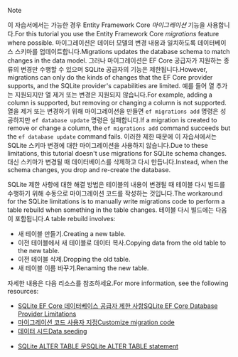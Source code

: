 
> [!NOTE]
> <span data-ttu-id="fd892-101">이 자습서에서는 가능한 경우 Entity Framework Core *마이그레이션* 기능을 사용합니다.</span><span class="sxs-lookup"><span data-stu-id="fd892-101">For this tutorial you use the Entity Framework Core *migrations* feature where possible.</span></span> <span data-ttu-id="fd892-102">마이그레이션은 데이터 모델의 변경 내용과 일치하도록 데이터베이스 스키마를 업데이트합니다.</span><span class="sxs-lookup"><span data-stu-id="fd892-102">Migrations updates the database schema to match changes in the data model.</span></span> <span data-ttu-id="fd892-103">그러나 마이그레이션은 EF Core 공급자가 지원하는 종류의 변경만 수행할 수 있으며 SQLite 공급자의 기능은 제한됩니다.</span><span class="sxs-lookup"><span data-stu-id="fd892-103">However, migrations can only do the kinds of changes that the EF Core provider supports, and the SQLite provider's capabilities are limited.</span></span> <span data-ttu-id="fd892-104">예를 들어 열 추가는 지원되지만 열 제거 또는 변경은 지원되지 않습니다.</span><span class="sxs-lookup"><span data-stu-id="fd892-104">For example, adding a column is supported, but removing or changing a column is not supported.</span></span> <span data-ttu-id="fd892-105">열을 제거 또는 변경하기 위해 마이그레이션을 만들면 `ef migrations add` 명령은 성공하지만 `ef database update` 명령은 실패합니다.</span><span class="sxs-lookup"><span data-stu-id="fd892-105">If a migration is created to remove or change a column, the `ef migrations add` command succeeds but the `ef database update` command fails.</span></span> <span data-ttu-id="fd892-106">이러한 제한 때문에 이 자습서에서는 SQLite 스키마 변경에 대한 마이그레이션을 사용하지 않습니다.</span><span class="sxs-lookup"><span data-stu-id="fd892-106">Due to these limitations, this tutorial doesn't use migrations for SQLite schema changes.</span></span> <span data-ttu-id="fd892-107">대신 스키마가 변경될 때 데이터베이스를 삭제하고 다시 만듭니다.</span><span class="sxs-lookup"><span data-stu-id="fd892-107">Instead, when the schema changes, you drop and re-create the database.</span></span>
>
><span data-ttu-id="fd892-108">SQLite 제한 사항에 대한 해결 방법은 테이블의 내용이 변경될 때 테이블 다시 빌드를 수행하기 위해 수동으로 마이그레이션 코드를 작성하는 것입니다.</span><span class="sxs-lookup"><span data-stu-id="fd892-108">The workaround for the SQLite limitations is to manually write migrations code to perform a table rebuild when something in the table changes.</span></span> <span data-ttu-id="fd892-109">테이블 다시 빌드에는 다음이 포함됩니다.</span><span class="sxs-lookup"><span data-stu-id="fd892-109">A table rebuild involves:</span></span>
>
>* <span data-ttu-id="fd892-110">새 테이블 만들기.</span><span class="sxs-lookup"><span data-stu-id="fd892-110">Creating a new table.</span></span>
>* <span data-ttu-id="fd892-111">이전 테이블에서 새 테이블로 데이터 복사.</span><span class="sxs-lookup"><span data-stu-id="fd892-111">Copying data from the old table to the new table.</span></span>
>* <span data-ttu-id="fd892-112">이전 테이블 삭제.</span><span class="sxs-lookup"><span data-stu-id="fd892-112">Dropping the old table.</span></span>
>* <span data-ttu-id="fd892-113">새 테이블 이름 바꾸기.</span><span class="sxs-lookup"><span data-stu-id="fd892-113">Renaming the new table.</span></span>
>
><span data-ttu-id="fd892-114">자세한 내용은 다음 리소스를 참조하세요.</span><span class="sxs-lookup"><span data-stu-id="fd892-114">For more information, see the following resources:</span></span>
>
> * [<span data-ttu-id="fd892-115">SQLite EF Core 데이터베이스 공급자 제한 사항</span><span class="sxs-lookup"><span data-stu-id="fd892-115">SQLite EF Core Database Provider Limitations</span></span>](/ef/core/providers/sqlite/limitations)
> * [<span data-ttu-id="fd892-116">마이그레이션 코드 사용자 지정</span><span class="sxs-lookup"><span data-stu-id="fd892-116">Customize migration code</span></span>](/ef/core/managing-schemas/migrations/#customize-migration-code)
> * [<span data-ttu-id="fd892-117">데이터 시드</span><span class="sxs-lookup"><span data-stu-id="fd892-117">Data seeding</span></span>](/ef/core/modeling/data-seeding)
  * [<span data-ttu-id="fd892-118">SQLite ALTER TABLE 문</span><span class="sxs-lookup"><span data-stu-id="fd892-118">SQLite ALTER TABLE statement</span></span>](https://sqlite.org/lang_altertable.html)